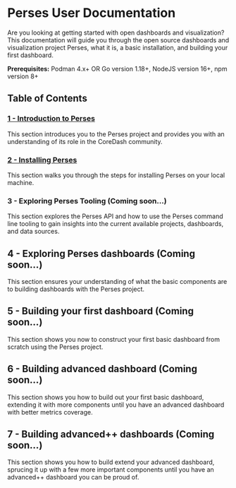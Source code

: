 # Perses User Documentation

Are you looking at getting started with open dashboards and visualization? This documentation will guide you through
the open source dashboards and visualization project Perses, what it is, a basic installation, and building your first
dashboard.

 **Prerequisites:** Podman 4.x+ OR Go version 1.18+, NodeJS version 16+, npm version 8+

## Table of Contents

### [1 - Introduction to Perses](section-1.md)

This section introduces you to the Perses project and provides you with an understanding of its role in the CoreDash
community.

### [2 - Installing Perses](section-2.md)

This section walks you through the steps for installing Perses on your local machine.

### 3 - Exploring Perses Tooling (Coming soon...)

This section explores the Perses API and how to use the Perses command line tooling to gain insights into the current
available projects, dashboards, and data sources.

## 4 - Exploring Perses dashboards (Coming soon...)

This section ensures your understanding of what the basic components are to building dashboards with the Perses project.

## 5 - Building your first dashboard (Coming soon...)

This section shows you now to construct your first basic dashboard from scratch using the Perses project.

## 6 - Building advanced dashboard (Coming soon...)

This section shows you how to build out your first basic dashboard, extending it with more components until you have an
advanced dashboard with better metrics coverage.

## 7 - Building advanced++ dashboards (Coming soon...)

This section shows you how to build extend your advanced dashboard, sprucing it up with a few more important components
until you have an advanced++ dashboard you can be proud of.